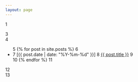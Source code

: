 ```yaml
---
layout: page
---
```

 1 <div>
 3    <section>
 4       <ul>
 5          {% for post in site.posts %}
 6          <li>
 7             [<time datetime="{{ post.date | date_to_xmlschema }}"></time>{{ post.date | date: "%Y-%m-%d" }}]
 8             <a href="{{ post.url | prepend: site.baseurl | prepend: site.url }}">{{ post.title }}</a>
 9          </li>
10          {% endfor %}
11       </ul>
12    </section>
13 </div>